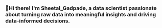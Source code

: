 ### 👋Hi there! I'm Sheetal_Gadpade, a data scientist passionate about turning raw data into meaningful insights and driving data-informed decisions.

<!--
**sheetalg9/sheetalg9** is a ✨ _special_ ✨ repository because its `README.md` (this file) appears on your GitHub profile.

Here are some ideas to get you started:

- 🔬 I specialize in leveraging analysis, machine learning, Deep learning, and data visualization techniques to extract valuable knowledge from complex datasets. Proficient in Python and SQL, I have hands-on experience in data preprocessing, feature engineering, model building, and evaluation.
- 🎓 With a Bachelor's degree in CBZ, I combine analytical skills with domain expertise to solve real-world problems.
- 💡 My research interests revolve around applying machine learning in healthcare and various domain to improve patient outcomes and optimize resource allocation.
- 🏆 In my journey as a data scientist, I've contributed to open-source projects. I enjoy collaborating with like-minded professionals, sharing knowledge, and exploring new avenues within the data science community.
- 📫 Feel free to reach out to me at sheetalgadpade999@gmail.com to discuss potential collaborations or opportunities. You can find more details about my work and experience on my LinkedIn profile: https://www.linkedin.com/in/gadpade-sheetal-a80962257/.
- 😄 Pronouns: ...
- ⚡ Fun fact: When I'm not diving into data, you can find me exploring nature trails, listening and enjoying songs, eating different snacks, or hanging out with friends!
-->
